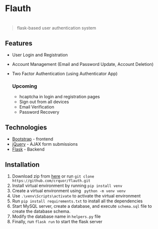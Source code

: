 # Flauth
#
>  flask-based user authentication system


## Features

- User Login and Registration
- Account Management (Email and Password Update, Account Deletion)
- Two Factor Authentication (using Authenticator App)

    ### Upcoming
    
    - hcaptcha in login and registration pages
    - Sign out from all devices
    - Email Verification
    - Password Recovery

## Technologies

- [Bootstrap](https://getbootstrap.com) - frontend
- [jQuery](https://jquery.org) - AJAX form submissions
- [Flask](https://https://flask.palletsprojects.com/) - Backend

## Installation
1. Download zip from [here](https://github.com/crquor/flauth/archive/refs/heads/main.zip) or run ``` git clone https://github.com/crquor/flauth.git ```
2. Install virtual environment by running ` pip install venv `
3. Create a virtual environment using ` python -m venv venv`
4. Use ` .\venv\Scripts\activate ` to activate the virtual environment
5. Run ` pip install requirements.txt ` to install all the dependencies
6. Start MySQL server, create a database, and execute ` schema.sql ` file to create the database schema.
7. Modify the database name in `helpers.py` file
8. Finally, run ` flask run ` to start the flask server
